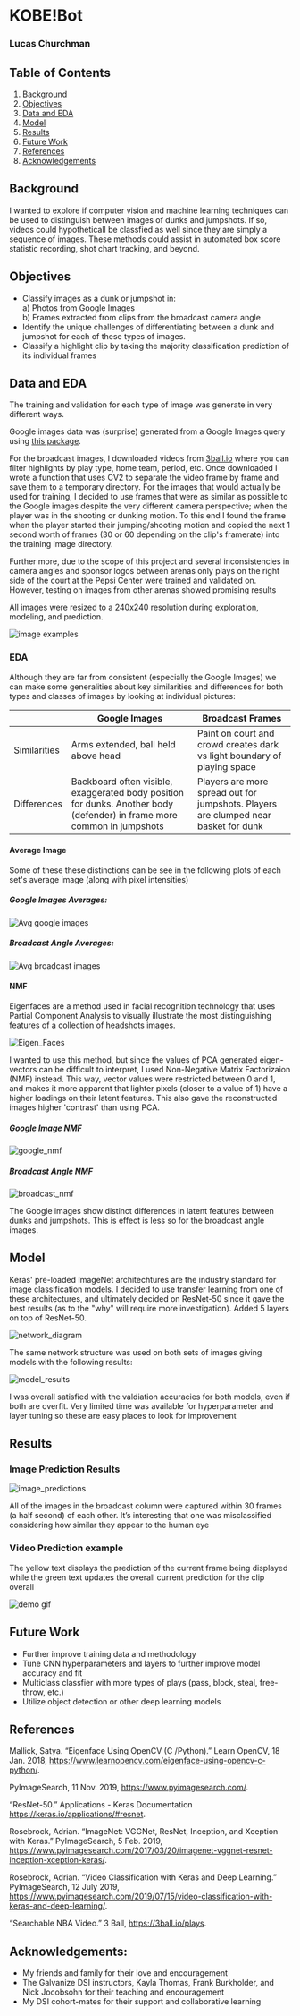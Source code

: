 # KOBE!Bot

### Lucas Churchman

## Table of Contents
1. [Background](#background)
2. [Objectives](#objectives)
3. [Data and EDA](#data-and-eda)
4. [Model](#analysis)
5. [Results](#results)
6. [Future Work](#future-work)
7. [References](#references)
8. [Acknowledgements](#acknowledgements)

## Background

I wanted to explore if computer vision and machine learning techniques can be used to distinguish between images of dunks and jumpshots. If so, videos could hypotheticall be classfied as well since they are simply a sequence of images. These methods could assist in automated box score statistic recording, shot chart tracking, and beyond.

## Objectives

* Classify images as a dunk or jumpshot in:</br>
a) Photos from Google Images</br>
b) Frames extracted from clips from the broadcast camera angle</br>
* Identify the unique challenges of differentiating between a dunk and jumpshot for each of these types of images.
* Classify a highlight clip by taking the majority classification prediction of its individual frames

## Data and EDA

The training and validation for each type of image was generate in very different ways.

Google images data was (surprise) generated from a Google Images query using [this package](https://pypi.org/project/google_images_download/). 

For the broadcast images, I downloaded videos from [3ball.io](https://3ball.io/plays) where you can filter highlights by play type, home team, period, etc. Once downloaded I wrote a function that uses CV2 to separate the video frame by frame and save them to a temporary directory. For the images that would actually be used for training, I decided to use frames that were as similar as possible to the Google images despite the very different camera perspective; when the player was in the shooting or dunking motion. To this end I found the frame when the player started their jumping/shooting motion and copied the next 1 second worth of frames (30 or 60 depending on the clip's framerate) into the training image directory.

Further more, due to the scope of this project and several inconsistencies in camera angles and sponsor logos between arenas only plays on the right side of the court at the Pepsi Center were trained and validated on. However, testing on images from other arenas showed promising results

All images were resized to a 240x240 resolution during exploration, modeling, and prediction.

![image examples](https://github.com/LucasXavierChurchman/KOBE-Bot/blob/master/plots%2Bimages/each_type_and_class_example.png)


### EDA
Although they are far from consistent (especially the Google Images) we can make some generalities about key similarities and differences for both types and classes of images by looking at individual pictures:

|              | Google Images                                                                                                            | Broadcast Frames                                                                     |
|--------------|--------------------------------------------------------------------------------------------------------------------------|--------------------------------------------------------------------------------------|
| Similarities | Arms extended, ball held above head                                                                                     | Paint on court and crowd creates dark vs light boundary of playing space            |
| Differences  | Backboard often visible, exaggerated body position for dunks. Another body (defender) in frame more common in jumpshots | Players are more spread out for jumpshots. Players are clumped near basket for dunk |

#### Average Image
Some of these these distinctions can be see in the following plots of each set's average image (along with pixel intensities)

##### Google Images Averages:
![Avg google images](https://github.com/LucasXavierChurchman/KOBE-Bot/blob/master/plots%2Bimages/google_image_avgs.png)

##### Broadcast Angle Averages:
![Avg broadcast images](https://github.com/LucasXavierChurchman/KOBE-Bot/blob/master/plots%2Bimages/denver_image_avgs.png)

#### NMF

Eigenfaces are a method used in facial recognition technology that uses Partial Component Analysis to visually illustrate the most distinguishing features of a collection of headshots images.

![Eigen_Faces](https://github.com/LucasXavierChurchman/KOBE-Bot/blob/master/plots%2Bimages/eigenfaces.png)

I wanted to use this method, but since the values of PCA generated eigen-vectors can be difficult to interpret, I used Non-Negative Matrix Factorizaion (NMF) instead. This way, vector values were restricted between 0 and 1, and makes it more apparent that lighter pixels (closer to a value of 1) have a higher loadings on their latent features. This also gave the reconstructed images higher 'contrast' than using PCA.

##### Google Image NMF
![google_nmf](https://github.com/LucasXavierChurchman/KOBE-Bot/blob/master/plots%2Bimages/google_nmf.png)

##### Broadcast Angle NMF
![broadcast_nmf](https://github.com/LucasXavierChurchman/KOBE-Bot/blob/master/plots%2Bimages/denver_nmf.png)

The Google images show distinct differences in latent features between dunks and jumpshots. This is effect is less so for the broadcast angle images.

## Model

Keras' pre-loaded ImageNet architechtures are the industry standard for image classification models. I decided to use transfer learning from one of these architectures, and ultimately decided on ResNet-50 since it gave the best results (as to the "why" will require more investigation). Added 5 layers on top of ResNet-50.

![network_diagram](https://github.com/LucasXavierChurchman/KOBE-Bot/blob/master/plots%2Bimages/cnn_diagram.png)

The same network structure was used on both sets of images giving models with the following results:

![model_results](https://github.com/LucasXavierChurchman/KOBE-Bot/blob/master/plots%2Bimages/model_results.png)

I was overall satisfied with the valdiation accuracies for both models, even if both are overfit. Very limited time was available for hyperparameter and layer tuning so these are easy places to look for improvement

## Results

### Image Prediction Results

![image_predictions](https://github.com/LucasXavierChurchman/KOBE-Bot/blob/master/plots%2Bimages/prediction_examples.png)

All of the images in the broadcast column were captured within 30 frames (a half second) of each other. It’s interesting that one was misclassified considering how similar they appear to the human eye

### Video Prediction example

The yellow text displays the prediction of the current frame being displayed while the green text updates the overall current prediction for the clip overall

![demo gif](https://github.com/LucasXavierChurchman/KOBE-Bot/blob/master/demo/compiled_for_demo.gif)

## Future Work

* Further improve training data and methodology
* Tune CNN hyperparameters and layers to further improve model accuracy and fit
* Multiclass classfier with more types of plays (pass, block, steal, free-throw, etc.)
* Utilize object detection or other deep learning models

## References 


Mallick, Satya. “Eigenface Using OpenCV (C /Python).” Learn OpenCV, 18 Jan. 2018, 
https://www.learnopencv.com/eigenface-using-opencv-c-python/.

PyImageSearch, 11 Nov. 2019, https://www.pyimagesearch.com/.

“ResNet-50.” Applications - Keras Documentation
https://keras.io/applications/#resnet.

Rosebrock, Adrian. “ImageNet: VGGNet, ResNet, Inception, and Xception with Keras.” 
PyImageSearch, 5 Feb. 2019, https://www.pyimagesearch.com/2017/03/20/imagenet-vggnet-resnet-inception-xception-keras/.

Rosebrock, Adrian. “Video Classification with Keras and Deep Learning.” 
PyImageSearch, 12 July 2019,
https://www.pyimagesearch.com/2019/07/15/video-classification-with-keras-and-deep-learning/.

“Searchable NBA Video.” 3 Ball, https://3ball.io/plays.

## Acknowledgements:

* My friends and family for their love and encouragement
* The Galvanize DSI instructors, Kayla Thomas, Frank Burkholder, and Nick Jocobsohn for their teaching and encouragement
* My DSI cohort-mates for their support and collaborative learning



